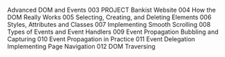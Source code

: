 Advanced DOM and Events
003 PROJECT Bankist Website
004 How the DOM Really Works
005 Selecting, Creating, and Deleting Elements
006 Styles, Attributes and Classes
007 Implementing Smooth Scrolling
008 Types of Events and Event Handlers
009 Event Propagation Bubbling and Capturing
010 Event Propagation in Practice
011 Event Delegation Implementing Page Navigation
012 DOM Traversing